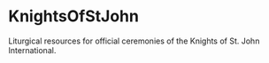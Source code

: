 # KnightsOfStJohn
Liturgical resources for official ceremonies of the Knights of St. John International.
